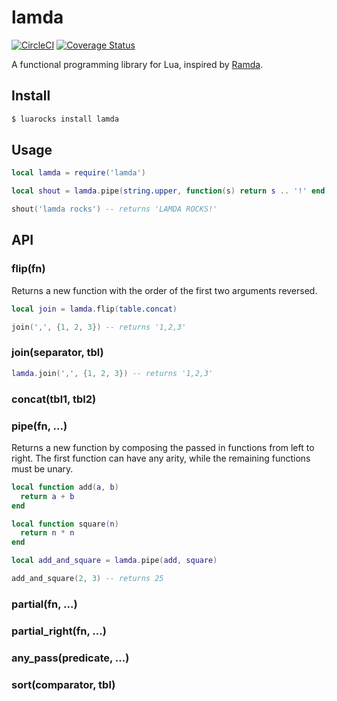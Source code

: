 # lamda

[![CircleCI](https://circleci.com/gh/helpermethod/lamda.svg?style=svg)](https://circleci.com/gh/helpermethod/lamda)
[![Coverage Status](https://coveralls.io/repos/github/helpermethod/lamda/badge.svg?branch=master)](https://coveralls.io/github/helpermethod/lamda?branch=master)

A functional programming library for Lua, inspired by [Ramda](https://ramdajs.com/).

## Install

```sh
$ luarocks install lamda
```

## Usage

```lua
local lamda = require('lamda')

local shout = lamda.pipe(string.upper, function(s) return s .. '!' end)

shout('lamda rocks') -- returns 'LAMDA ROCKS!'
```

## API

### flip(fn)

Returns a new function with the order of the first two arguments reversed.

```lua
local join = lamda.flip(table.concat)

join(',', {1, 2, 3}) -- returns '1,2,3'
```

### join(separator, tbl)

```lua
lamda.join(',', {1, 2, 3}) -- returns '1,2,3'
```

### concat(tbl1, tbl2)

### pipe(fn, ...)

Returns a new function by composing the passed in functions from left to right. The first function can have any arity, while the remaining functions must be unary.

```lua
local function add(a, b)
  return a + b
end

local function square(n)
  return n * n
end

local add_and_square = lamda.pipe(add, square)

add_and_square(2, 3) -- returns 25
```

### partial(fn, ...)

### partial_right(fn, ...)

### any_pass(predicate, ...)

### sort(comparator, tbl)
